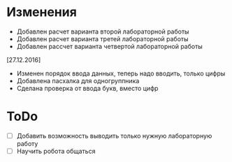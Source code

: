 # Изменения

* Добавлен расчет варианта второй лабораторной работы
* Добавлен расчет варианта третей лабораторной работы
* Добавлен рассчет варианта четвертой лабораторной работы

[27.12.2016]

* Изменен порядок ввода данных, теперь надо вводить, только цифры
* Добавлена пасхалка для одногруппника
* Сделана проверка от ввода букв, вместо цифр


# ToDo
- [ ] Добавить возможность выводить только нужную лабораторную работу
- [ ] Научить робота общаться